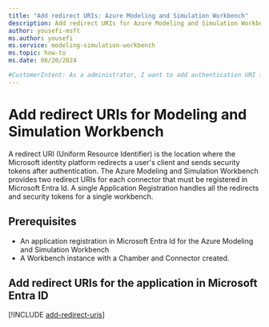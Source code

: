 ```yaml
---
title: "Add redirect URIs: Azure Modeling and Simulation Workbench"
description: Add redirect URIs for Azure Modeling and Simulation Workbench
author: yousefi-msft
ms.author: yousefi
ms.service: modeling-simulation-workbench
ms.topic: how-to
ms.date: 08/20/2024

#CustomerIntent: As a administrator, I want to add authentication URI from the Azure Modeling and Simulation Workbench to the Entra Id application registration.
---
```

# Add redirect URIs for Modeling and Simulation Workbench

A redirect URI (Uniform Resource Identifier) is the location where the Microsoft identity platform redirects a user's client and sends security tokens after authentication. The Azure Modeling and Simulation Workbench provides two redirect URIs for each connector that must be registered in Microsoft Entra Id. A single Application Registration handles all the redirects and security tokens for a single workbench.  

## Prerequisites

* An application registration in Microsoft Entra Id for the Azure Modeling and Simulation Workbench
* A Workbench instance with a Chamber and Connector created.

## Add redirect URIs for the application in Microsoft Entra ID

[!INCLUDE [add-redirect-uris](includes/add-redirect-uris.md)]
